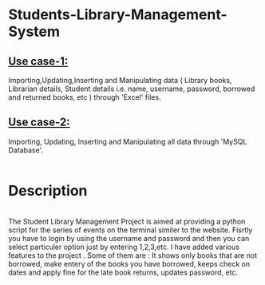 # Students-Library-Management-System

<h2><u>Use case-1:</u></h2>
Importing,Updating,Inserting and Manipulating data ( Library books, Librarian details, Student details i.e. name, username, password, borrowed and returned books, etc ) through 'Excel' files.
<br>

<h2><u>Use case-2:</u></h2>
Importing, Updating, Inserting and Manipulating all data through 'MySQL Database'.
<br>
<br>

<h1>Description</h1>
<br>
The Student Library Management Project is aimed at providing a python script for the series of events on the terminal similer to the website. Fisrtly you have to login by using the username and password and then you can select particuler option just by entering 1,2,3,etc. I have added various features to the project . Some of them are : It shows only books that are not borrowed, make entery of the books you have borrowed, keeps check on dates and apply fine for the late book returns, updates password, etc.










